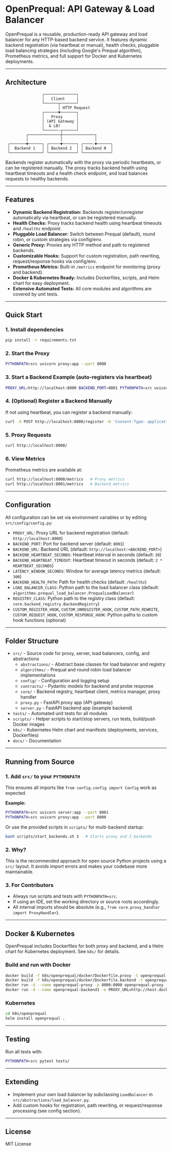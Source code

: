 # OpenPrequal: API Gateway & Load Balancer

OpenPrequal is a reusable, production-ready API gateway and load balancer for any HTTP-based backend service. It features dynamic backend registration (via heartbeat or manual), health checks, pluggable load balancing strategies (including Google's Prequal algorithm), Prometheus metrics, and full support for Docker and Kubernetes deployments.

---

## Architecture

```
                ┌──────────────┐
                │   Client     │
                └──────┬───────┘
                       │ HTTP Request
                ┌──────▼───────┐
                │   Proxy      │
                │ (API Gateway │
                │  & LB)       │
                └──────-┬──────┘
         ┌──────────────┼──────────────┐
         │              │              │
 ┌───────▼──────┐ ┌─────▼──────┐ ┌────-▼──────┐
 │  Backend 1   │ │ Backend 2  │ │ Backend N  │
 └──────────────┘ └────────────┘ └────────────┘
```

Backends register automatically with the proxy via periodic heartbeats, or can be registered manually. The proxy tracks backend health using heartbeat timeouts and a health check endpoint, and load balances requests to healthy backends.

---

## Features

- **Dynamic Backend Registration:** Backends register/unregister automatically via heartbeat, or can be registered manually.
- **Health Checks:** Proxy tracks backend health using heartbeat timeouts and `/healthz` endpoint.
- **Pluggable Load Balancer:** Switch between Prequal (default), round robin, or custom strategies via config/env.
- **Generic Proxy:** Proxies any HTTP method and path to registered backends.
- **Customizable Hooks:** Support for custom registration, path rewriting, request/response hooks via config/env.
- **Prometheus Metrics:** Built-in `/metrics` endpoint for monitoring (proxy and backend).
- **Docker & Kubernetes Ready:** Includes Dockerfiles, scripts, and Helm chart for easy deployment.
- **Extensive Automated Tests:** All core modules and algorithms are covered by unit tests.

---

## Quick Start

### 1. Install dependencies
```bash
pip install -r requirements.txt
```

### 2. Start the Proxy
```bash
PYTHONPATH=src uvicorn proxy:app --port 8000
```

### 3. Start a Backend Example (auto-registers via heartbeat)
```bash
PROXY_URL=http://localhost:8000 BACKEND_PORT=8001 PYTHONPATH=src uvicorn server:app --port 8001
```

### 4. (Optional) Register a Backend Manually
If not using heartbeat, you can register a backend manually:
```bash
curl -X POST http://localhost:8000/register -H 'Content-Type: application/json' -d '{"url": "http://localhost:8001", "port": 8001}'
```

### 5. Proxy Requests
```bash
curl http://localhost:8000/
```

### 6. View Metrics
Prometheus metrics are available at:
```bash
curl http://localhost:8000/metrics   # Proxy metrics
curl http://localhost:8001/metrics   # Backend metrics
```

---

## Configuration

All configuration can be set via environment variables or by editing `src/config/config.py`:

- `PROXY_URL`: Proxy URL for backend registration (default: `http://localhost:8000`)
- `BACKEND_PORT`: Port for backend server (default: `8001`)
- `BACKEND_URL`: Backend URL (default: `http://localhost:<BACKEND_PORT>`)
- `BACKEND_HEARTBEAT_SECONDS`: Heartbeat interval in seconds (default: `30`)
- `BACKEND_HEARTBEAT_TIMEOUT`: Heartbeat timeout in seconds (default: `2 * HEARTBEAT_SECONDS`)
- `LATENCY_WINDOW_SECONDS`: Window for average latency metrics (default: `300`)
- `BACKEND_HEALTH_PATH`: Path for health checks (default: `/healthz`)
- `LOAD_BALANCER_CLASS`: Python path to the load balancer class (default: `algorithms.prequal_load_balancer.PrequalLoadBalancer`)
- `REGISTRY_CLASS`: Python path to the registry class (default: `core.backend_registry.BackendRegistry`)
- `CUSTOM_REGISTER_HOOK`, `CUSTOM_UNREGISTER_HOOK`, `CUSTOM_PATH_REWRITE`, `CUSTOM_REQUEST_HOOK`, `CUSTOM_RESPONSE_HOOK`: Python paths to custom hook functions (optional)

---

## Folder Structure

- `src/` - Source code for proxy, server, load balancers, config, and abstractions
    - `abstractions/` - Abstract base classes for load balancer and registry
    - `algorithms/` - Prequal and round robin load balancer implementations
    - `config/` - Configuration and logging setup
    - `contracts/` - Pydantic models for backend and probe response
    - `core/` - Backend registry, heartbeat client, metrics manager, proxy handler
    - `proxy.py` - FastAPI proxy app (API gateway)
    - `server.py` - FastAPI backend app (example backend)
- `tests/` - Automated unit tests for all modules
- `scripts/` - Helper scripts to start/stop servers, run tests, build/push Docker images
- `k8s/` - Kubernetes Helm chart and manifests (deployments, services, Dockerfiles)
- `docs/` - Documentation

---

## Running from Source

### 1. Add `src/` to your `PYTHONPATH`
This ensures all imports like `from config.config import Config` work as expected.

**Example:**
```sh
PYTHONPATH=src uvicorn server:app --port 8001
PYTHONPATH=src uvicorn proxy:app --port 8000
```

Or use the provided scripts in `scripts/` for multi-backend startup:
```sh
bash scripts/start_backends.sh 3   # Starts proxy and 3 backends
```

### 2. Why?
This is the recommended approach for open source Python projects using a `src/` layout. It avoids import errors and makes your codebase more maintainable.

### 3. For Contributors
- Always run scripts and tests with `PYTHONPATH=src`.
- If using an IDE, set the working directory or source roots accordingly.
- All internal imports should be absolute (e.g., `from core.proxy_handler import ProxyHandler`).

---

## Docker & Kubernetes

OpenPrequal includes Dockerfiles for both proxy and backend, and a Helm chart for Kubernetes deployment. See `k8s/` for details.

### Build and run with Docker
```sh
docker build -f k8s/openprequal/docker/Dockerfile.proxy -t openprequal-proxy .
docker build -f k8s/openprequal/docker/Dockerfile.backend -t openprequal-backend .
docker run -d --name openprequal-proxy -p 8000:8000 openprequal-proxy
docker run -d --name openprequal-backend1 -e PROXY_URL=http://host.docker.internal:8000 -e BACKEND_PORT=8001 -p 8001:8001 openprequal-backend
```

### Kubernetes
```sh
cd k8s/openprequal
helm install openprequal .
```

---

## Testing

Run all tests with:
```bash
PYTHONPATH=src pytest tests/
```

---

## Extending

- Implement your own load balancer by subclassing `LoadBalancer` in `src/abstractions/load_balancer.py`.
- Add custom hooks for registration, path rewriting, or request/response processing (see config section).

---

## License

MIT License
